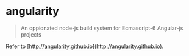 angularity
=========

> An oppionated node-js build system for Ecmascript-6 Angular-js projects

Refer to [http://angularity.github.io](http://angularity.github.io).
